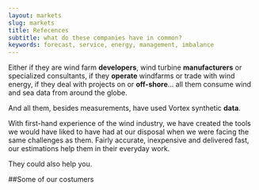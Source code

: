 ```yaml
---
layout: markets
slug: markets
title: Refecences
subtitle: what do these companies have in common?
keywords: forecast, service, energy, management, imbalance
---
```


<p class="lead">Either if they are wind farm <strong>developers</strong>, wind turbine <strong>manufacturers</strong> or specialized consultants, if they <strong>operate</strong> windfarms or trade with wind energy, if they deal with projects on or <strong>off-shore</strong>... all them consume wind and sea data from around the globe.</p>

And all them, besides measurements, have used Vortex synthetic <strong>data</strong>.

With first-hand experience of the wind industry, we have created the tools we would have liked to have had at our disposal when we were facing the same challenges as them. Fairly accurate, inexpensive  and delivered fast, our estimations help them in their everyday work.

They could also help you.

##Some of our costumers


